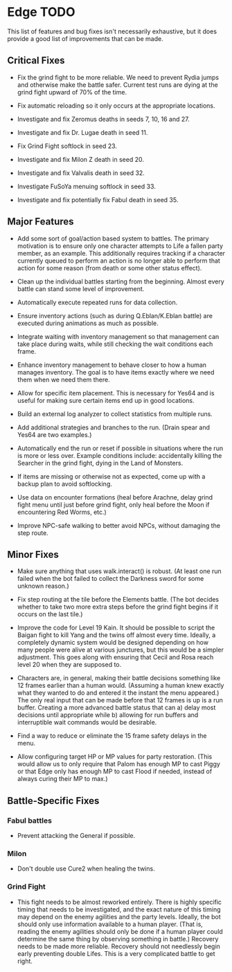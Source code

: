 # Edge TODO

This list of features and bug fixes isn't necessarily exhaustive, but it does
provide a good list of improvements that can be made.

## Critical Fixes

* Fix the grind fight to be more reliable. We need to prevent Rydia jumps and
  otherwise make the battle safer. Current test runs are dying at the grind
  fight upward of 70% of the time.

* Fix automatic reloading so it only occurs at the appropriate locations.

* Investigate and fix Zeromus deaths in seeds 7, 10, 16 and 27.

* Investigate and fix Dr. Lugae death in seed 11.

* Fix Grind Fight softlock in seed 23.

* Investigate and fix Milon Z death in seed 20.

* Investigate and fix Valvalis death in seed 32.

* Investigate FuSoYa menuing softlock in seed 33.

* Investigate and fix potentially fix Fabul death in seed 35.

## Major Features

* Add some sort of goal/action based system to battles. The primary motivation
  is to ensure only one character attempts to Life a fallen party member, as an
  example. This additionally requires tracking if a character currently queued
  to perform an action is no longer able to perform that action for some reason
  (from death or some other status effect).

* Clean up the individual battles starting from the beginning. Almost every
  battle can stand some level of improvement.

* Automatically execute repeated runs for data collection.

* Ensure inventory actions (such as during Q.Eblan/K.Eblan battle) are executed
  during animations as much as possible.

* Integrate waiting with inventory management so that management can take place
  during waits, while still checking the wait conditions each frame.

* Enhance inventory management to behave closer to how a human manages
  inventory. The goal is to have items exactly where we need them when we need
  them there.

* Allow for specific item placement. This is necessary for Yes64 and is useful
  for making sure certain items end up in good locations.

* Build an external log analyzer to collect statistics from multiple runs.

* Add additional strategies and branches to the run. (Drain spear and Yes64 are
  two examples.)

* Automatically end the run or reset if possible in situations where the run is
  more or less over. Example conditions include: accidentally killing the
  Searcher in the grind fight, dying in the Land of Monsters.

* If items are missing or otherwise not as expected, come up with a backup plan
  to avoid softlocking.

* Use data on encounter formations (heal before Arachne, delay grind fight menu
  until just before grind fight, only heal before the Moon if encountering Red
  Worms, etc.)

* Improve NPC-safe walking to better avoid NPCs, without damaging the step
  route.

## Minor Fixes

* Make sure anything that uses walk.interact() is robust. (At least one run
  failed when the bot failed to collect the Darkness sword for some unknown
  reason.)

* Fix step routing at the tile before the Elements battle. (The bot decides
  whether to take two more extra steps before the grind fight begins if it
  occurs on the last tile.)

* Improve the code for Level 19 Kain. It should be possible to script the Baigan
  fight to kill Yang and the twins off almost every time. Ideally, a completely
  dynamic system would be designed depending on how many people were alive at
  various junctures, but this would be a simpler adjustment. This goes along
  with ensuring that Cecil and Rosa reach level 20 when they are supposed to.

* Characters are, in general, making their battle decisions something like 12
  frames earlier than a human would. (Assuming a human knew exactly what they
  wanted to do and entered it the instant the menu appeared.) The only real
  input that can be made before that 12 frames is up is a run buffer. Creating
  a more advanced battle status that can a) delay most decisions until
  appropriate while b) allowing for run buffers and interruptible wait commands
  would be desirable.

* Find a way to reduce or eliminate the 15 frame safety delays in the menu.

* Allow configuring target HP or MP values for party restoration. (This would
  allow us to only require that Palom has enough MP to cast Piggy or that Edge
  only has enough MP to cast Flood if needed, instead of always curing their MP
  to max.)

## Battle-Specific Fixes

### Fabul battles

* Prevent attacking the General if possible.

### Milon

* Don't double use Cure2 when healing the twins.

### Grind Fight

* This fight needs to be almost reworked entirely. There is highly specific
  timing that needs to be investigated, and the exact nature of this timing may
  depend on the enemy agilities and the party levels. Ideally, the bot should
  only use information available to a human player. (That is, reading the enemy
  agilities should only be done if a human player could determine the same thing
  by observing something in battle.) Recovery needs to be made more reliable.
  Recovery should not needlessly begin early preventing double Lifes. This is a
  very complicated battle to get right.
